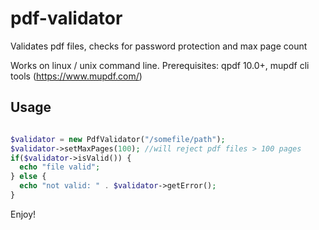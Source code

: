 # pdf-validator
Validates pdf files, checks for password protection and max page count

Works on linux / unix command line. Prerequisites: qpdf 10.0+, mupdf cli tools (https://www.mupdf.com/)


## Usage
```php

$validator = new PdfValidator("/somefile/path");
$validator->setMaxPages(100); //will reject pdf files > 100 pages
if($validator->isValid()) {
  echo "file valid";
} else {
  echo "not valid: " . $validator->getError();
}

```

Enjoy!
